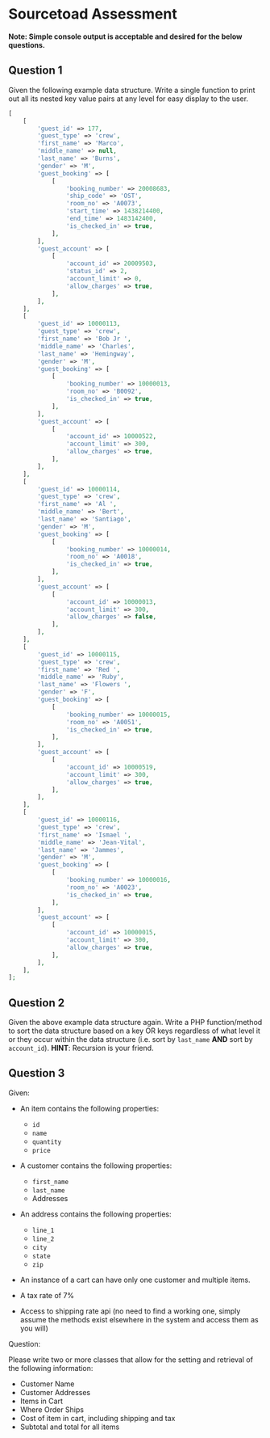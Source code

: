 # Sourcetoad Assessment

**Note: Simple console output is acceptable and desired for the below questions.**

## Question 1

Given the following example data structure. Write a single function to print out all its nested key value pairs at any level for easy display to the user.

```php
[
    [
        'guest_id' => 177,
        'guest_type' => 'crew',
        'first_name' => 'Marco',
        'middle_name' => null,
        'last_name' => 'Burns',
        'gender' => 'M',
        'guest_booking' => [
            [
                'booking_number' => 20008683,
                'ship_code' => 'OST',
                'room_no' => 'A0073',
                'start_time' => 1438214400,
                'end_time' => 1483142400,
                'is_checked_in' => true,
            ],
        ],
        'guest_account' => [
            [
                'account_id' => 20009503,
                'status_id' => 2,
                'account_limit' => 0,
                'allow_charges' => true,
            ],
        ],
    ],
    [
        'guest_id' => 10000113,
        'guest_type' => 'crew',
        'first_name' => 'Bob Jr ',
        'middle_name' => 'Charles',
        'last_name' => 'Hemingway',
        'gender' => 'M',
        'guest_booking' => [
            [
                'booking_number' => 10000013,
                'room_no' => 'B0092',
                'is_checked_in' => true,
            ],
        ],
        'guest_account' => [
            [
                'account_id' => 10000522,
                'account_limit' => 300,
                'allow_charges' => true,
            ],
        ],
    ],
    [
        'guest_id' => 10000114,
        'guest_type' => 'crew',
        'first_name' => 'Al ',
        'middle_name' => 'Bert',
        'last_name' => 'Santiago',
        'gender' => 'M',
        'guest_booking' => [
            [
                'booking_number' => 10000014,
                'room_no' => 'A0018',
                'is_checked_in' => true,
            ],
        ],
        'guest_account' => [
            [
                'account_id' => 10000013,
                'account_limit' => 300,
                'allow_charges' => false,
            ],
        ],
    ],
    [
        'guest_id' => 10000115,
        'guest_type' => 'crew',
        'first_name' => 'Red ',
        'middle_name' => 'Ruby',
        'last_name' => 'Flowers ',
        'gender' => 'F',
        'guest_booking' => [
            [
                'booking_number' => 10000015,
                'room_no' => 'A0051',
                'is_checked_in' => true,
            ],
        ],
        'guest_account' => [
            [
                'account_id' => 10000519,
                'account_limit' => 300,
                'allow_charges' => true,
            ],
        ],
    ],
    [
        'guest_id' => 10000116,
        'guest_type' => 'crew',
        'first_name' => 'Ismael ',
        'middle_name' => 'Jean-Vital',
        'last_name' => 'Jammes',
        'gender' => 'M',
        'guest_booking' => [
            [
                'booking_number' => 10000016,
                'room_no' => 'A0023',
                'is_checked_in' => true,
            ],
        ],
        'guest_account' => [
            [
                'account_id' => 10000015,
                'account_limit' => 300,
                'allow_charges' => true,
            ],
        ],
    ],
];
```

## Question 2

Given the above example data structure again. Write a PHP function/method to sort the data structure based on a key OR keys regardless of what level it or they occur within the data structure (i.e. sort by `last_name` **AND** sort by `account_id`). **HINT**: Recursion is your friend.

## Question 3

Given:
- An item contains the following properties:
  * `id`
  * `name`
  * `quantity`
  * `price`
- A customer contains the following properties:
  * `first_name`
  * `last_name`
  * Addresses
- An address contains the following properties:
  * `line_1`
  * `line_2`
  * `city`
  * `state`
  * `zip`

- An instance of a cart can have only one customer and multiple items.
- A tax rate of 7%
- Access to shipping rate api (no need to find a working one, simply assume the methods exist elsewhere in the system and access them as you will)

Question:

Please write two or more classes that allow for the setting and retrieval of the following information:
- Customer Name
- Customer Addresses
- Items in Cart
- Where Order Ships
- Cost of item in cart, including shipping and tax
- Subtotal and total for all items
